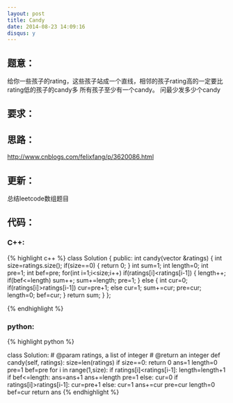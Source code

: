 ```yaml
---
layout: post
title: Candy
date: 2014-08-23 14:09:16
disqus: y
---
```


## 题意：
给你一些孩子的rating，这些孩子站成一个直线，相邻的孩子rating高的一定要比rating低的孩子的candy多
所有孩子至少有一个candy。
问最少发多少个candy

## 要求：


## 思路：
http://www.cnblogs.com/felixfang/p/3620086.html

## 更新：
总结leetcode数组题目

## 代码：

### C++:

{% highlight c++ %}
class Solution {
public:
    int candy(vector<int> &ratings) {
        int size=ratings.size();
        if(size==0)
        {
            return 0;
        }
        int sum=1;
        int length=0;
        int pre=1;
        int bef=pre;
        for(int i=1;i<size;i++)
            if(ratings[i]<ratings[i-1])
            {
                length++;
                if(bef<=length)
                    sum++;
                sum+=length;
                pre=1;
            }
            else
            {
                int cur=0;
                if(ratings[i]>ratings[i-1])
                    cur=pre+1;
                else
                    cur=1;
                sum+=cur;
                pre=cur;
                length=0;
                bef=cur;
            }
        return sum;
    }
};


 {% endhighlight %}
### python:

{% highlight python %}

class Solution:
    # @param ratings, a list of integer
    # @return an integer
    def candy(self, ratings):
        size=len(ratings)
        if size==0:
            return 0
        ans=1
        length=0
        pre=1
        bef=pre
        for i in range(1,size):
            if ratings[i]<ratings[i-1]:
                length=length+1
                if bef<=length:
                    ans=ans+1
                ans+=length
                pre=1
            else:
                cur=0
                if ratings[i]>ratings[i-1]:
                    cur=pre+1
                else:
                    cur=1
                ans+=cur
                pre=cur
                length=0
                bef=cur
        return ans
 {% endhighlight %}
